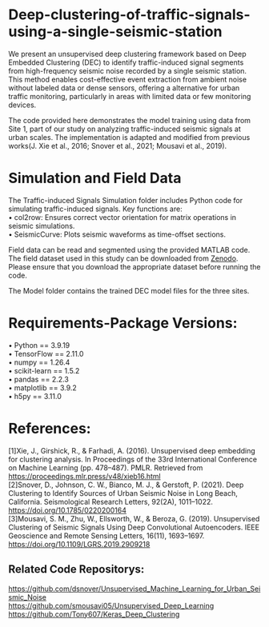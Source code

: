 # Deep-clustering-of-traffic-signals-using-a-single-seismic-station
We present an unsupervised deep clustering framework based on Deep Embedded Clustering (DEC) to identify traffic-induced signal segments from high-frequency seismic noise recorded by a single seismic station. This method enables cost-effective event extraction from ambient noise without labeled data or dense sensors, offering a alternative for urban traffic monitoring, particularly in areas with limited data or few monitoring devices.

The code provided here demonstrates the model training using data from Site 1, part of our study on analyzing traffic-induced seismic signals at urban scales. The implementation is adapted and modified from previous works(J. Xie et al., 2016; Snover et al., 2021; Mousavi et al., 2019).  

# Simulation and Field Data
The Traffic-induced Signals Simulation folder includes Python code for simulating traffic-induced signals. Key functions are:  
• col2row: Ensures correct vector orientation for matrix operations in seismic simulations.  
• SeismicCurve: Plots seismic waveforms as time-offset sections.  

Field data can be read and segmented using the provided MATLAB code. 
The field dataset used in this study can be downloaded from [Zenodo](https://doi.org/10.5281/zenodo.15229794). Please ensure that you download the appropriate dataset before running the code.  

The Model folder contains the trained DEC model files for the three sites.

# Requirements-Package Versions:
• Python == 3.9.19  
• TensorFlow == 2.11.0  
• numpy == 1.26.4  
• scikit-learn == 1.5.2  
• pandas == 2.2.3  
• matplotlib == 3.9.2  
• h5py == 3.11.0

# References:
[1]Xie, J., Girshick, R., & Farhadi, A. (2016). Unsupervised deep embedding for clustering analysis. In Proceedings of the 33rd International Conference on Machine Learning (pp. 478–487). PMLR. Retrieved from https://proceedings.mlr.press/v48/xieb16.html  
[2]Snover, D., Johnson, C. W., Bianco, M. J., & Gerstoft, P. (2021). Deep Clustering to Identify Sources of Urban Seismic Noise in Long Beach, California. Seismological Research Letters, 92(2A), 1011–1022. https://doi.org/10.1785/0220200164  
[3]Mousavi, S. M., Zhu, W., Ellsworth, W., & Beroza, G. (2019). Unsupervised Clustering of Seismic Signals Using Deep Convolutional Autoencoders. IEEE Geoscience and Remote Sensing Letters, 16(11), 1693–1697. https://doi.org/10.1109/LGRS.2019.2909218  

## Related Code Repositorys:
https://github.com/dsnover/Unsupervised_Machine_Learning_for_Urban_Seismic_Noise  
https://github.com/smousavi05/Unsupervised_Deep_Learning  
https://github.com/Tony607/Keras_Deep_Clustering
